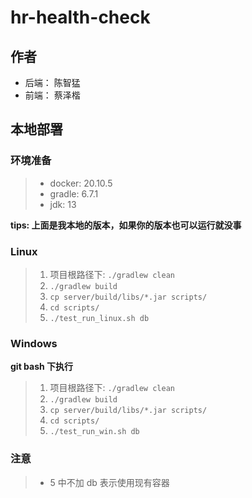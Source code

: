 # hr-health-check
## 作者
- 后端： 陈智猛
- 前端： 蔡泽楷
## 本地部署
### 环境准备
> - docker: 20.10.5
> - gradle: 6.7.1
> - jdk: 13

**tips: 上面是我本地的版本，如果你的版本也可以运行就没事**

### Linux
> 1. 项目根路径下: `./gradlew clean`
> 2. `./gradlew build`
> 3. `cp server/build/libs/*.jar scripts/`
> 4. `cd scripts/`
> 5. `./test_run_linux.sh db`

### Windows
**git bash 下执行**
> 1. 项目根路径下: `./gradlew clean`
> 2. `./gradlew build`
> 3. `cp server/build/libs/*.jar scripts/`
> 4. `cd scripts/`
> 5. `./test_run_win.sh db`

### 注意
> - 5 中不加 db 表示使用现有容器
